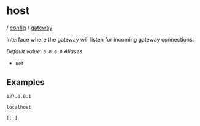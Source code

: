 # host

/ [config](/reference/config/index.md) / [gateway](/reference/config/config/gateway/index.md) 

Interface where the gateway will listen for incoming gateway
connections.

*Default value*: `0.0.0.0`
*Aliases*
- `net`

## Examples

```
127.0.0.1
```
```
localhost
```
```
[::]
```

